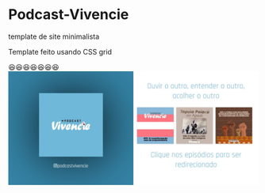 # Podcast-Vivencie
template de site minimalista

Template feito usando CSS grid

:satisfied::satisfied::satisfied::satisfied::satisfied::satisfied::satisfied:
<img src="src/template.jpg">